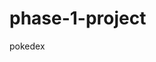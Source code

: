 # phase-1-project
pokedex
<!--radial-gradient
<!poke-name" where the name of the pokemon will go>
<!poke-id where the id of the pokemon will go>